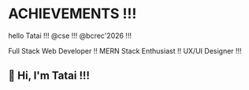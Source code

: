 # ACHIEVEMENTS !!!
hello Tatai !!!
@cse !!!
@bcrec'2026 !!!
<!DOCTYPE html>

Full Stack Web Developer !!
MERN Stack Enthusiast !!
UX/UI Designer !!!

## 👋 Hi, I'm Tatai !!!
